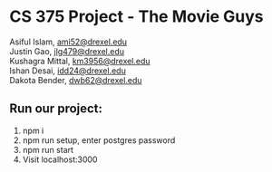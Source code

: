 # CS 375 Project - The Movie Guys

Asiful Islam, ami52@drexel.edu  
Justin Gao, jlg479@drexel.edu  
Kushagra Mittal, km3956@drexel.edu  
Ishan Desai, idd24@drexel.edu  
Dakota Bender, dwb62@drexel.edu  

## Run our project:
1. npm i
2. npm run setup, enter postgres password
3. npm run start
4. Visit localhost:3000